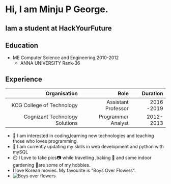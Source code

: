 # Hi, I am Minju P George.

## Iam a student at HackYourFuture

## Education

- ME Computer Science and Engineering,2010-2012
  - ANNA UNIVERSITY Rank-36

## Experience

|                   Organisation |                Role |   Duration |
| -----------------------------: | ------------------: | ---------: |
|      KCG College of Technology | Assistant Professor | 2016 -2019 |
| Cognizant Technology Solutions |  Programmer Analyst |  2012-2013 |

- 👀 I am interested in coding,learning new technologies and teaching those who
  loves programming.
- 🌱 I am currently updating my skills in web development and python with mySQL
- ⏲️ I Love to take pics📷 while travelling ,baking 🍰 and some indoor gardening
  🎋are some of my hobbies.
- I love Korean movies. My favourite is "Boys Over Flowers".
- ![Boys over flowers](C:\Users\BIBY\Documents\HYF-MINJU\home\student-bios\assets\images/bysoverflowers.jpeg)
